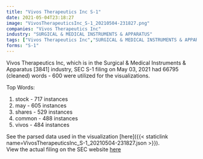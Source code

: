 ```yaml
---
title: "Vivos Therapeutics Inc S-1"
date: 2021-05-04T23:18:27
image: "VivosTherapeuticsInc_S-1_20210504-231827.png"
companies: "Vivos Therapeutics Inc"
industry: "SURGICAL & MEDICAL INSTRUMENTS & APPARATUS"
tags: ["Vivos Therapeutics Inc","SURGICAL & MEDICAL INSTRUMENTS & APPARATUS","05-03-2021","S-1"]
forms: "S-1"
---
```

Vivos Therapeutics Inc, which is in the Surgical & Medical Instruments & Apparatus [3841] industry, SEC S-1 filing on May 03, 2021 had 66795 (cleaned) words - 600 were utilized for the visualizations.

Top Words:
1. stock - 717 instances
2. may - 605 instances
3. shares - 529 instances
4. common - 488 instances
5. vivos - 484 instances


See the parsed data used in the visualization [here]({{< staticlink name=VivosTherapeuticsInc_S-1_20210504-231827.json >}}).  
View the actual filing on the SEC website [here](https://www.sec.gov/Archives/edgar/data/1716166/0001493152-21-010362.txt)
